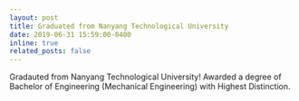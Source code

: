 ```yaml
---
layout: post
title: Graduated from Nanyang Technological University
date: 2019-06-31 15:59:00-0400
inline: true
related_posts: false
---
```


Gradauted from Nanyang Technological University! 
Awarded a degree of Bachelor of Engineering (Mechanical Engineering) with Highest Distinction. 
